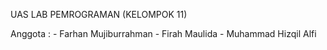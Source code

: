 UAS LAB PEMROGRAMAN (KELOMPOK 11)

Anggota : - Farhan Mujiburrahman
          - Firah Maulida
          - Muhammad Hizqil Alfi
